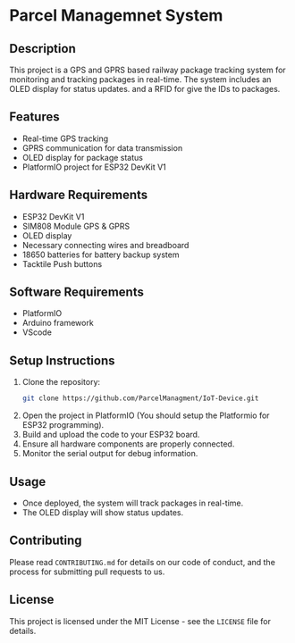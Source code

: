 # Parcel Managemnet System

## Description

This project is a GPS and GPRS based railway package tracking system for monitoring and tracking packages in real-time. The system includes an OLED display for status updates. and a RFID for give the IDs to packages.

## Features

- Real-time GPS tracking
- GPRS communication for data transmission
- OLED display for package status
- PlatformIO project for ESP32 DevKit V1

## Hardware Requirements

- ESP32 DevKit V1
- SIM808 Module GPS & GPRS
- OLED display
- Necessary connecting wires and breadboard
- 18650 batteries for battery backup system
- Tacktile Push buttons

## Software Requirements

- PlatformIO
- Arduino framework
- VScode

## Setup Instructions

1. Clone the repository:
   ```sh
   git clone https://github.com/ParcelManagment/IoT-Device.git
   ```
2. Open the project in PlatformIO (You should setup the Platformio for ESP32 programming).
3. Build and upload the code to your ESP32 board.
4. Ensure all hardware components are properly connected.
5. Monitor the serial output for debug information.

## Usage

- Once deployed, the system will track packages in real-time.
- The OLED display will show status updates.

## Contributing

Please read `CONTRIBUTING.md` for details on our code of conduct, and the process for submitting pull requests to us.

## License

This project is licensed under the MIT License - see the `LICENSE` file for details.
